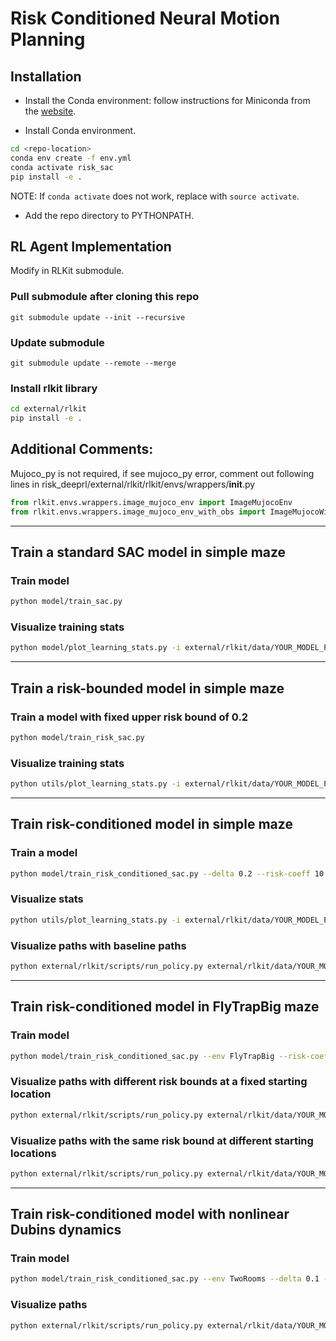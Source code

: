 # Risk Conditioned Neural Motion Planning

## Installation

* Install the Conda environment: follow instructions for Miniconda from the
[website](https://conda.io/projects/conda/en/latest/user-guide/install/linux.html).

* Install Conda environment.

```bash
cd <repo-location>
conda env create -f env.yml
conda activate risk_sac
pip install -e .
```
NOTE: If `conda activate` does not work, replace with `source activate`.

* Add the repo directory to PYTHONPATH.

## RL Agent Implementation
Modify in RLKit submodule.

### Pull submodule after cloning this repo
```
git submodule update --init --recursive
```

### Update submodule
```
git submodule update --remote --merge
```

### Install rlkit library
```bash
cd external/rlkit
pip install -e .
```

## Additional Comments:
Mujoco_py is not required, if see mujoco_py error, comment out following lines in 
risk_deeprl/external/rlkit/rlkit/envs/wrappers/__init__.py

```python
from rlkit.envs.wrappers.image_mujoco_env import ImageMujocoEnv
from rlkit.envs.wrappers.image_mujoco_env_with_obs import ImageMujocoWithObsEnv
```
---
## Train a standard SAC model in simple maze
### Train model
```sh
python model/train_sac.py
```

### Visualize training stats
```sh
python model/plot_learning_stats.py -i external/rlkit/data/YOUR_MODEL_PATH/
```

---
## Train a risk-bounded model in simple maze
### Train a model with fixed upper risk bound of 0.2
```sh
python model/train_risk_sac.py
```

### Visualize training stats
```sh
python utils/plot_learning_stats.py -i external/rlkit/data/YOUR_MODEL_PATH/
```

---
## Train risk-conditioned model in simple maze
### Train a model
```sh
python model/train_risk_conditioned_sac.py --delta 0.2 --risk-coeff 10
```

### Visualize stats
```sh
python utils/plot_learning_stats.py -i external/rlkit/data/YOUR_MODEL_PATH/
```

### Visualize paths with baseline paths
```sh
python external/rlkit/scripts/run_policy.py external/rlkit/data/YOUR_MODEL_PATH/params.pkl -v --baseline
```

---
## Train risk-conditioned model in FlyTrapBig maze
### Train model
```sh
python model/train_risk_conditioned_sac.py --env FlyTrapBig --risk-coeff 20 --epochs 1200
```

### Visualize paths with different risk bounds at a fixed starting location
```sh
python external/rlkit/scripts/run_policy.py external/rlkit/data/YOUR_MODEL_PATH/params.pkl -v
```

### Visualize paths with the same risk bound at different starting locations
```sh
python external/rlkit/scripts/run_policy.py external/rlkit/data/YOUR_MODEL_PATH/params.pkl -v --multiple-start
```

---
## Train risk-conditioned model with nonlinear Dubins dynamics
### Train model
```sh
python model/train_risk_conditioned_sac.py --env TwoRooms --delta 0.1 --risk-coeff 20 --epochs 500 --dubins
```

### Visualize paths
```sh
python external/rlkit/scripts/run_policy.py external/rlkit/data/YOUR_MODEL_PATH/params.pkl -v
```
